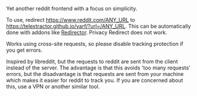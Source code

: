 Yet another reddit frontend with a focus on simplicity.

To use, redirect https://www.reddit.com/ANY_URL to https://telextractor.github.io/yarf/?url=/ANY_URL. This can be automatically done with addons like [Redirector](https://github.com/einaregilsson/Redirector). Privacy Redirect does not work.

Works using cross-site requests, so please disable tracking protection if you get errors.

Inspired by libreddit, but the requests to reddit are sent from the client instead of the server. The advantage is that this avoids 'too many requests' errors, but the disadvantage is that requests are sent from your machine which makes it easier for reddit to track you. If you are concerned about this, use a VPN or another similar tool.
